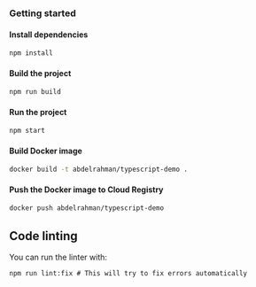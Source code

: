 ### Getting started


#### Install dependencies

```bash
npm install
```

#### Build the project


```bash
npm run build
```

#### Run the project


```bash
npm start
```

#### Build Docker image


```bash
docker build -t abdelrahman/typescript-demo .
```

#### Push the Docker image to Cloud Registry


```bash
docker push abdelrahman/typescript-demo
```


## Code linting

You can run the linter with:

    npm run lint:fix # This will try to fix errors automatically
